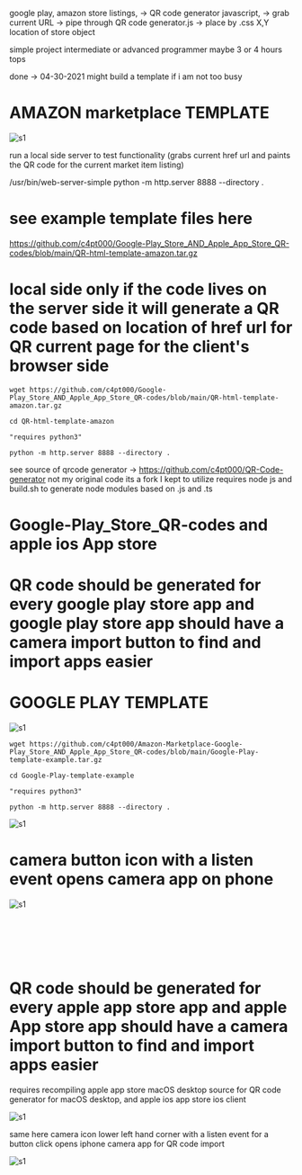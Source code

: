 google play, amazon store listings, -> QR code generator javascript, -> grab current URL -> pipe through QR code generator.js -> place by .css X,Y location of store object

simple project intermediate or advanced programmer maybe 3 or 4 hours tops

done -> 04-30-2021 might build a template if i am not too busy

# AMAZON marketplace TEMPLATE

![s1](https://raw.githubusercontent.com/c4pt000/Google-Play_Store_AND_Apple_App_Store_QR-codes/main/amazon-marketplace-example.png)

run a local side server to test functionality (grabs current href url and paints the QR code for the current market item listing)

 /usr/bin/web-server-simple 
python -m http.server 8888 --directory .

# see example template files here
https://github.com/c4pt000/Google-Play_Store_AND_Apple_App_Store_QR-codes/blob/main/QR-html-template-amazon.tar.gz


# local side only if the code lives on the server side it will generate a QR code based on location of href url for QR current page for the client's browser side
```
wget https://github.com/c4pt000/Google-Play_Store_AND_Apple_App_Store_QR-codes/blob/main/QR-html-template-amazon.tar.gz

cd QR-html-template-amazon

"requires python3"

python -m http.server 8888 --directory .
```



see source of qrcode generator -> https://github.com/c4pt000/QR-Code-generator not my original code its a fork I kept to utilize
requires node js and build.sh to generate node modules based on .js and .ts


# Google-Play_Store_QR-codes and apple ios App store
# QR code should be generated for every google play store app and google play store app should have a camera import button to find and import apps easier


# GOOGLE PLAY TEMPLATE
![s1](https://raw.githubusercontent.com/c4pt000/Amazon-Marketplace-Google-Play_Store_AND_Apple_App_Store_QR-codes/main/Google-Play-Store-QR-code-open-template.png)

```
wget https://github.com/c4pt000/Amazon-Marketplace-Google-Play_Store_AND_Apple_App_Store_QR-codes/blob/main/Google-Play-template-example.tar.gz

cd Google-Play-template-example

"requires python3"

python -m http.server 8888 --directory .

```


![s1](https://raw.githubusercontent.com/c4pt000/Google-Play_Store_QR-codes/main/QR-app-store-install.png)

# camera button icon with a listen event opens camera app on phone

![s1](https://raw.githubusercontent.com/c4pt000/Google-Play_Store_QR-codes/main/camera-import-link-button-listen-to-camera-app.png)
<br>
<br>
<br>
<br>
<br>
<br>

#  QR code should be generated for every apple app store app and apple App store app should have a camera import button to find and import apps easier

requires recompiling apple app store macOS desktop source for QR code generator for macOS desktop, and apple ios app store ios client

![s1](https://raw.githubusercontent.com/c4pt000/Google-Play_Store_QR-codes/main/binance-example.png)

same here camera icon lower left hand corner with a listen event for a button click opens iphone camera app for QR code import

![s1](https://github.com/c4pt000/Google-Play_Store_QR-codes/blob/main/apple-app-store-QR-camera-import-crudge.png)
